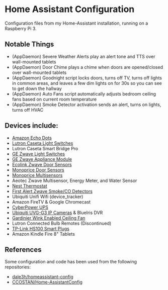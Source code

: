 # Home Assistant Configuration

Configuration files from my Home-Assistant installation, running on a Raspberry Pi 3.

## Notable Things
- (AppDaemon) Severe Weather Alerts play an alert tone and TTS over wall-mounted tablets
- (AppDaemon) Door Chime plays a chime when doors are opened/closed over wall-mounted tablets
- (AppDaemon) Goodnight script locks doors, turns off TV, turns off lights in common areas, and leaves a few dim lights on for 30s so you can see to get down the hallway
- (AppDaemon) Auto Fans script automatically adjusts bedroom ceiling fans based on current room temperature
- (AppDaemon) Smoke Detector activation sends an alert, turns on lights, turns off HVAC

## Devices include:
- [Amazon Echo Dots](http://a.co/1qqqE3R)
- [Lutron Caseta Light Switches](http://a.co/1aAj4CQ)
- Lutron Caseta Smart Bridge Pro
- [GE Zwave Light Switches](http://a.co/6YXJ35K)
- [GE Zwave Appliance Module](http://a.co/g7JRKpc)
- [Ecolink Zwave Door Sensors](http://a.co/2AAUB46)
- [Monoprice Door Sensors](https://www.monoprice.com/product?p_id=24259)
- [Monoprice Multisensors](https://www.monoprice.com/product?p_id=15902)
- Aeotec Zwave Multisensor, Energy Meter, and Water Sensor
- [Nest Thermostat](http://a.co/3otHcz4)
- [First Alert Zwave Smoke/CO Detectors](http://a.co/gplapvR)
- Ubiquiti Unifi Wifi (device_tracker)
- Amazon FireTV & Google Chromecast
- [CyberPower UPS](http://a.co/h8onaJA)
- [Ubiquiti UVG-G3 IP Cameras](http://a.co/7N2LQby) & BlueIris DVR
- [Gardinier Wink Enabled Ceiling Fan](https://www.wink.com/products/gardinier-wink-enabled-ceiling-fan/)
- Lutron Connected Bulb Remotes (Discontinued)
- [TP-Link HS100 Smart Plugs](http://a.co/e9ylk5k)
- Amazon Kindle Fire 8" Tablets

## References
Some configuration and code has been used from the following repositories:
- [dale3h/homeassistant-config](https://github.com/dale3h/homeassistant-config)
- [CCOSTAN/Home-AssistantConfig](https://github.com/CCOSTAN/Home-AssistantConfig)

